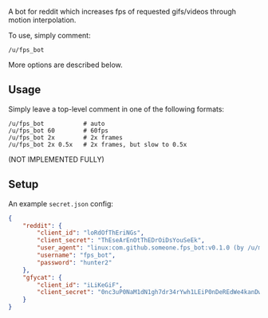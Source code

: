 A bot for reddit which increases fps of requested gifs/videos through motion interpolation.

To use, simply comment:

    /u/fps_bot

More options are described below.

## Usage

Simply leave a top-level comment in one of the following formats:

    /u/fps_bot           # auto
    /u/fps_bot 60        # 60fps
    /u/fps_bot 2x        # 2x frames
    /u/fps_bot 2x 0.5x   # 2x frames, but slow to 0.5x

(NOT IMPLEMENTED FULLY)

## Setup

An example `secret.json` config:

```json
{
    "reddit": {
        "client_id": "loRdOfThEriNGs",
        "client_secret": "ThEseArEnOtThEDrOiDsYouSeEk",
        "user_agent": "linux:com.github.someone.fps_bot:v0.1.0 (by /u/muntoo)",
        "username": "fps_bot",
        "password": "hunter2"
    },
    "gfycat": {
        "client_id": "iLiKeGiF",
        "client_secret": "0nc3uP0NaM1dN1gh7dr34rYwh1LEiP0nDeREdWe4kanDw34rYov3rM4nYaQuain7"
    }
}
```
